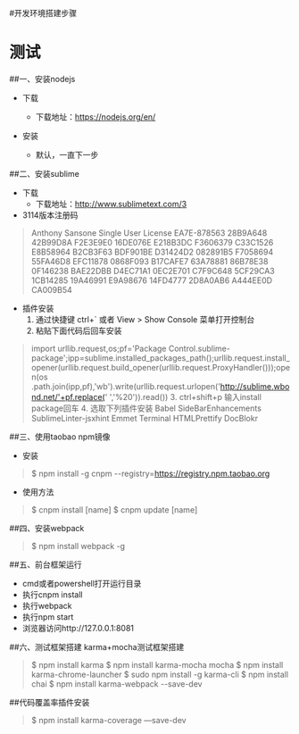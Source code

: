#开发环境搭建步骤 
# 测试
##一、安装nodejs

* 下载
	- 下载地址：https://nodejs.org/en/

* 安装 
	- 默认，一直下一步 


##二、安装sublime
* 下载
	- 下载地址：http://www.sublimetext.com/3
* 3114版本注册码
>Anthony Sansone
Single User License
EA7E-878563
28B9A648 42B99D8A F2E3E9E0 16DE076E
E218B3DC F3606379 C33C1526 E8B58964
B2CB3F63 BDF901BE D31424D2 082891B5
F7058694 55FA46D8 EFC11878 0868F093
B17CAFE7 63A78881 86B78E38 0F146238
BAE22DBB D4EC71A1 0EC2E701 C7F9C648
5CF29CA3 1CB14285 19A46991 E9A98676
14FD4777 2D8A0AB6 A444EE0D CA009B54

* 插件安装
	1. 通过快捷键 ctrl+` 或者 View > Show Console 菜单打开控制台
	2. 粘贴下面代码后回车安装
>import  urllib.request,os;pf='Package Control.sublime-package';ipp=sublime.installed_packages_path();urllib.request.install_opener(urllib.request.build_opener(urllib.request.ProxyHandler()));open(os .path.join(ipp,pf),'wb').write(urllib.request.urlopen('http://sublime.wbond.net/'+pf.replace(' ','%20')).read())
	3. ctrl+shift+p 输入install package回车
	4. 选取下列插件安装
>Babel
SideBarEnhancements
SublimeLinter-jsxhint
Emmet
Terminal
HTMLPrettify
DocBlokr		


##三、使用taobao npm镜像
* 安装
>$ npm install -g cnpm --registry=https://registry.npm.taobao.org
* 使用方法
>$ cnpm install [name]
$ cnpm update [name]

##四、安装webpack
>$ npm install webpack -g  

##五、前台框架运行
* cmd或者powershell打开运行目录
* 执行cnpm install
* 执行webpack
* 执行npm start
* 浏览器访问http://127.0.0.1:8081


##六、测试框架搭建
karma+mocha测试框架搭建

>$ npm install karma
>$ npm install karma-mocha mocha
>$ npm install karma-chrome-launcher
>$ sudo npm install -g karma-cli
>$ npm install chai
>$ npm install karma-webpack --save-dev

##代码覆盖率插件安装
>$ npm install karma-coverage —save-dev
